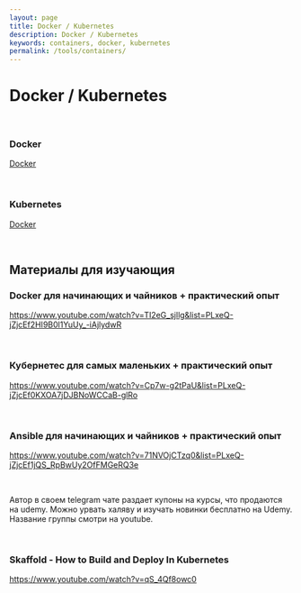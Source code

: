 ```yaml
---
layout: page
title: Docker / Kubernetes
description: Docker / Kubernetes
keywords: containers, docker, kubernetes
permalink: /tools/containers/
---
```


# Docker / Kubernetes

<br/>

### Docker

[Docker](/tools/containers/docker/)

<br/>

### Kubernetes

[Docker](//docs.k8s.ru/tools/containers/kubernetes/)

<br/>

## Материалы для изучающия

### Docker для начинающих и чайников + практический опыт

https://www.youtube.com/watch?v=TI2eG_sjllg&list=PLxeQ-jZjcEf2HI9B0l1YuUy_-iAjlydwR

<br/>

### Кубернетес для самых маленьких + практический опыт

https://www.youtube.com/watch?v=Cp7w-g2tPaU&list=PLxeQ-jZjcEf0KXOA7jDJBNoWCCaB-glRo

<br/>

### Ansible для начинающих и чайников + практический опыт

https://www.youtube.com/watch?v=71NVOjCTzq0&list=PLxeQ-jZjcEf1jQS_RpBwUy2OfFMGeRQ3e

<br/>

Автор в своем telegram чате раздает купоны на курсы, что продаются на udemy. Можно урвать халяву и изучать новинки бесплатно на Udemy. Название группы смотри на youtube.

<br/>

### Skaffold - How to Build and Deploy In Kubernetes

https://www.youtube.com/watch?v=qS_4Qf8owc0
